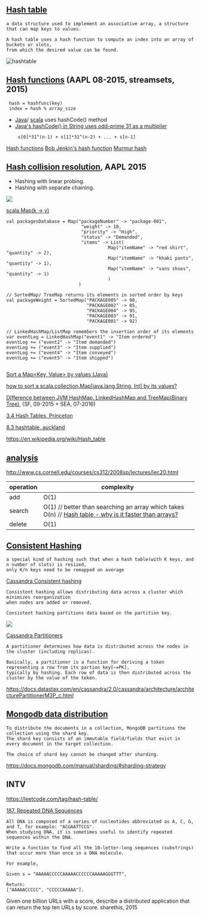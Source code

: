 [Hash table]()
----------

```
a data structure used to implement an associative array, a structure that can map keys to values. 

A hash table uses a hash function to compute an index into an array of buckets or slots, 
from which the desired value can be found.
```

![hashtable](https://upload.wikimedia.org/wikipedia/commons/7/7d/Hash_table_3_1_1_0_1_0_0_SP.svg)

[Hash functions](https://en.wikipedia.org/wiki/Hash_table#Hashing) (AAPL 08-2015, streamsets, 2015)
----

```
 hash = hashfunc(key)
 index = hash % array_size
```
 
 - [Java](https://goo.gl/eFtaEL)/ [scala](http://www.scala-lang.org/api/2.7.2/scala/AnyRef.html#hashCode%28%29) uses hashCode() method
 - [Java's hashCode() in String uses odd-prime 31 as a multiplier](http://stackoverflow.com/a/299748/432903)
    ```
     s[0]*31^(n-1) + s[1]*31^(n-2) + ... + s[n-1]
    ```
 
[Hash functions](http://www.azillionmonkeys.com/qed/hash.html)
[Bob Jenkin's hash function](http://burtleburtle.net/bob/hash/doobs.html)
[Murmur hash](https://en.wikipedia.org/wiki/MurmurHash)

[Hash collision resolution](https://en.wikipedia.org/wiki/Hash_table#Collision_resolution), AAPL 2015
---

 - Hashing with linear probing.
 - Hashing with separate chaining.
 
![](https://www.cs.auckland.ac.nz/software/AlgAnim/fig/dir_acc_table.gif)

[scala Map(k -> v)](http://docs.scala-lang.org/overviews/collections/maps.html)

```
val packagesDatabase = Map("packageNumber" -> "package-001", 
                            "weight" -> 10, 
                            "priority" -> "High", 
                            "status" -> "Demanded", 
                            "items" -> List(
                                      Map("itemName" -> "red shirt", "quantity" -> 2), 
                                      Map("itemName" -> "khaki pants", "quantity" -> 1), 
                                      Map("itemName" -> "vans shoes", "quantity" -> 1)
                                      )
                           )

// SortedMap/ TreeMap returns its elements in sorted order by keys
val packageWeight = SortedMap("PACKAGE005" -> 90,
                              "PACKAGE002" -> 85,
                              "PACKAGE004" -> 95,
                              "PACKAGE003" -> 91,
                              "PACKAGE001" -> 92)
                              
// LinkedHashMap/ListMap remembers the insertion order of its elements
var eventLog = LinkedHashMap("event1" -> "Item ordered")
eventLog += ("event2" -> "Item demanded")
eventLog += ("event3" -> "Item supplied")
eventLog += ("event4" -> "Item conveyed")
eventLog += ("event5" -> "Item shipped")
                              
```

[Sort a Map<Key, Value> by values (Java)](http://stackoverflow.com/a/23846961/432903)

[how to sort a scala.collection.Map[java.lang.String, Int] by its values?](http://stackoverflow.com/q/2972871/432903)

[Difference between JVM HashMap, LinkedHashMap and TreeMap(Binary Tree)](http://stackoverflow.com/a/2889800/432903), (SF, 09-2015 + SEA, 07-2016)

[3.4 Hash Tables, Princeton](http://algs4.cs.princeton.edu/34hash/)

[8.3 hashtable, auckland](https://www.cs.auckland.ac.nz/software/AlgAnim/hash_tables.html)

https://en.wikipedia.org/wiki/Hash_table

[analysis](https://en.wikipedia.org/wiki/Hash_table#Performance_analysis)
--------

http://www.cs.cornell.edu/courses/cs312/2008sp/lectures/lec20.html

| operation | complexity |
------------|--------------
add       | O(1)
search    | O(1) // better than searching an array which takes O(n) // [Hash table - why is it faster than arrays?](http://stackoverflow.com/a/12025456/432903)
delete    | O(1)


[Consistent Hashing](https://en.wikipedia.org/wiki/Consistent_hashing)
----
```
a special kind of hashing such that when a hash table(with K keys, and n number of slots) is resized, 
only K/n keys need to be remapped on average
```

[Cassandra Consistent hashing](https://docs.datastax.com/en/cassandra/2.0/cassandra/architecture/architectureDataDistributeHashing_c.html)

```
Consistent hashing allows distributing data across a cluster which minimizes reorganization 
when nodes are added or removed. 

Consistent hashing partitions data based on the partition key. 
```

![](https://docs.datastax.com/en/cassandra/2.0/cassandra/images/arc_hashValueRange.svg)

[Cassandra Partitioners](https://docs.datastax.com/en/cassandra/2.0/cassandra/architecture/architecturePartitionerAbout_c.html)

```
A partitioner determines how data is distributed across the nodes in the cluster (including replicas). 

Basically, a partitioner is a function for deriving a token representing a row from its partion key[~=PK], 
typically by hashing. Each row of data is then distributed across the cluster by the value of the token.
```

https://docs.datastax.com/en/cassandra/2.0/cassandra/architecture/architecturePartitionerM3P_c.html


[Mongodb data distribution](https://docs.mongodb.com/manual/sharding/)
-----

```
To distribute the documents in a collection, MongoDB partitions the collection using the shard key. 
The shard key consists of an immutable field/fields that exist in every document in the target collection.

The choice of shard key cannot be changed after sharding.
```

https://docs.mongodb.com/manual/sharding/#sharding-strategy

INTV
----
https://leetcode.com/tag/hash-table/

[187. Repeated DNA Sequences](https://leetcode.com/problems/repeated-dna-sequences/)

```
All DNA is composed of a series of nucleotides abbreviated as A, C, G, and T, for example: "ACGAATTCCG". 
When studying DNA, it is sometimes useful to identify repeated sequences within the DNA.

Write a function to find all the 10-letter-long sequences (substrings) that occur more than once in a DNA molecule.

For example,

Given s = "AAAAACCCCCAAAAACCCCCCAAAAAGGGTTT",

Return:
["AAAAACCCCC", "CCCCCAAAAA"].
```


Given one billion URLs with a score, describe a distributed application that can return the top ten URLs by score. sharethis, 2015